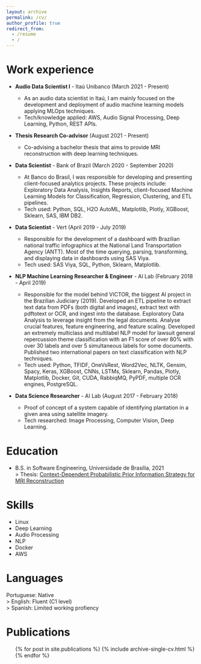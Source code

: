 ```yaml
---
layout: archive
permalink: /cv/
author_profile: true
redirect_from:
  - /resume
  - /
---
```


Work experience
======
* **Audio Data Scientist I** - Itaú Unibanco (March 2021 - Present)
    * As an audio data scientist in Itaú, I am mainly focused on the development and deployment of audio machine learning models applying MLOps techniques.
    * Tech/knowledge applied: AWS, Audio Signal Processing, Deep Learning, Python, REST APIs.

* **Thesis Research Co-advisor** (August 2021 - Present)
    * Co-advising a bachelor thesis that aims to provide MRI reconstruction with deep learning techniques.
  
* **Data Scientist** - Bank of Brazil (March 2020 - September 2020)
    * At Banco do Brasil, I was responsible for developing and presenting client-focused analytics projects. These projects include: Exploratory Data Analysis, Insights Reports, client-focused Machine Learning Models for Classification, Regression, Clustering, and ETL pipelines.
    * Tech used: Python, SQL, H2O AutoML, Matplotlib, Plotly, XGBoost, Sklearn, SAS, IBM DB2.

* **Data Scientist** - Vert (April 2019 - July 2019)
    * Responsible for the development of a dashboard with Brazilian national traffic infographics at the National Land Transportation Agency (ANTT). Most of the time querying, parsing, transforming, and displaying data in dashboards using SAS Viya.
    * Tech used: SAS Viya, SQL, Python, Sklearn, Matplotlib.

* **NLP Machine Learning Researcher & Engineer** - AI Lab (February 2018 - April 2019)
    * Responsible for the model behind VICTOR, the biggest AI project in the Brazilian Judiciary (2019). Developed an ETL pipeline to extract text data from PDFs (both digital and images), extract text with pdftotext or OCR, and ingest into the database. Exploratory Data Analysis to leverage insight from the legal documents. Analyse crucial features, feature engineering, and feature scaling. Developed an extremely multiclass and multilabel NLP model for lawsuit general repercussion theme classification with an F1 score of over 80% with over 30 labels and over 5 simultaneous labels for some documents. Published two international papers on text classification with NLP techniques.
    * Tech used: Python, TFIDF, OneVsRest, Word2Vec, NLTK, Gensim, Spacy, Keras, XGBoost, CNNs, LSTMs, Sklearn, Pandas, Plotly, Matplotlib, Docker, Git, CUDA, RabbiqMQ, PyPDF, multiple OCR engines, PostgreSQL.

* **Data Science Researcher** - AI Lab (August 2017 - February 2018)
    * Proof of concept of a system capable of identifying plantation in a given area using satellite imagery.
    * Tech researched: Image Processing, Computer Vision, Deep Learning.

Education
======
* B.S. in Software Engineering, Universidade de Brasília, 2021
<br>>
Thesis: [Context-Dependent Probabilistic Prior Information Strategy for MRI Reconstruction](https://drive.google.com/file/d/11XNw2_Ia67Alxefn1K0xzC5ZBLK19pyo/view?usp=sharing)

Skills
======
* Linux
* Deep Learning
* Audio Processing
* NLP
* Docker
* AWS

Languages
======
Portuguese: Native
<br>>
English: Fluent (C1 level)
<br>>
Spanish: Limited working profiency

Publications
======
  <ul>{% for post in site.publications %}
    {% include archive-single-cv.html %}
  {% endfor %}</ul>
  
